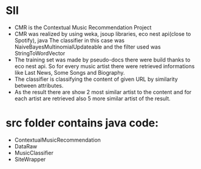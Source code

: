 # SII
- CMR is the Contextual Music Recommendation Project
- CMR was realized by using weka, jsoup libraries, eco nest api(close to Spotify), java 
The classifier in this case was NaiveBayesMultinomialUpdateable and the filter used was StringToWordVector
- The training set was made by pseudo-docs there were build thanks to eco nest api.
So for every music artist there were retrieved informations like Last News, Some Songs and Biography.
- The classifier is classifying the content of given URL by similarity between attributes.
- As the result there are show 2 most similar artist to the content and for each artist are retrieved also 5 more similar artist of the result.
# src folder contains java code:
* ContextualMusicRecommendation
* DataRaw
* MusicClassifier
* SiteWrapper